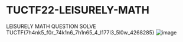 # TUCTF22-LEISURELY-MATH
LEISURELY MATH QUESTION SOLVE
TUCTF{7h4nk5_f0r_74k1n6_7h1n65_4_l177l3_5l0w_4268285}
![image](https://user-images.githubusercontent.com/88983987/205506333-af00e5ae-f608-49b6-97be-7010e5b9b03c.png)
